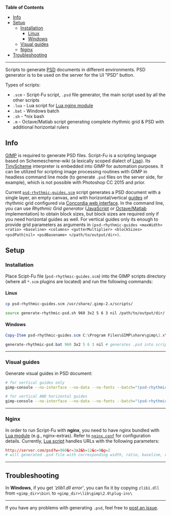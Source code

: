 **Table of Contents**

- [Info](#info)
- [Setup](#setup)
	- [Installation](#installation)
		- [Linux](#linux)
		- [Windows](#windows)
	- [Visual guides](#visual-guides)
	- [Nginx](#nginx)
- [Troubleshooting](#troubleshooting)

---

Scripts to generate [PSD][psd-spec] documents in different environments. PSD generator is to be used on the server for the UI "PSD" button.

Types of scripts:
 - `.scm` - Script-Fu script, `.psd` file generator, the main script used by all the other scripts
 - `.lua` - Lua script for [Lua nginx module][nginx-lua]
 - `.bat` - Windows batch
 - `.sh`  - *nix bash
 - `.m`   - Octave/Matlab script generating complete rhythmic grid & PSD with additional horizontal rulers

## Info

[GIMP][gimp-home] is required to generate PSD files. Script-Fu is a scripting language based on Schemescheme-wiki (a lexically scoped dialect of [Lisp][lisp-wiki]). Its [TinyScheme][tiny-home] interpreter is embedded into GIMP for automation purposes. It can be utilized for scripting image processing routines with GIMP in headless command line mode (to generate `.psd` files on the server side, for example), which is not possible with Photoshop CC 2015 and prior.

Current [`psd-rhythmic-guides.scm`][scriptfu-script] script generates a PSD document with a single layer, an empty canvas, and with horizontal/vertical [guides][gimp-guides] of rhythmic grid configured via [Concordia web interface][Concordia Grid]. In the command line, you can use *Rhythmic Grid generator* ([JavaScript][grid-js] or [Octave/Matlab][grids-matlab] implementation) to obtain block sizes, but block sizes are required only if you need horizontal guides as well. For vertical guides only its enough to provide grid parameters as arguments in `(psd-rhythmic-guides <maxWidth> <ratio> <baseline> <columns> <gutterMultiplier> <blockSizes> <psdPath|nil> <psdBasename> </path/to/output/dir>)`.

## Setup

### Installation
Place Scipt-Fu file (`psd-rhythmic-guides.scm`) into the GIMP scripts directory (where all `*.scm` plugins are located) and run the following commands:

#### Linux

```sh
cp psd-rhythmic-guides.scm /usr/share/.gimp-2.x/scripts/

source generate-rhythmic-psd.sh 960 3x2 5 6 3 nil /path/to/output/dir/ filename.psd
```

#### Windows


```powershell
Copy-Item psd-rhythmic-guides.scm C:\Program Files\GIMP\share\gimp\2.x\scripts\

generate-rhythmic-psd.bat 960 3x2 5 6 3 nil # generates .psd into script's dir

```
---
### Visual guides

Generate visual guides in PSD document:
```sh
# for vertical guides only
gimp-console --no-interface --no-data --no-fonts --batch="(psd-rhythmic-guides 960 '(1 1) 10 9 1 nil \"/path/to/output/dir/\" \"psdname.psd\")" --batch="(gimp-quit 0)"

# for vertical AND horizontal guides
gimp-console --no-interface --no-data --no-fonts --batch="(psd-rhythmic-guides 960 '(1 1) 10 9 1 '((45 30) (40 60) (80 90)) \"/path/to/output/dir/\" "\psdname.psd\")" --batch="(gimp-quit 0)"
```
---

### Nginx

In order to run Script-Fu with __nginx__, you need to have nginx bundled with [Lua module][nginx-lua] (e.g., nginx-extras). Refer to [`nginx.conf`][nginx-conf] for configuration details. Currently, [Lua script][lua-script] handles URLs with the following parameters:

```conf
http://server.com/psd?w=960&r=3x2&b=12&c=9&g=2
# will generated .psd file with corresponding width, ratio, baseline, columns, gutter
```
---

## Troubleshooting

In __Windows__, if you get *'zlib1.dll error'*, you can fix it by copying `zlib1.dll` from `<gimp_dir>\bin\` to `<gimp_dir>\lib\gimp\2.0\plug-ins\`

----

If you have any problems with generating `.psd`, feel free to [post an issue](https://github.com/nazikus/rhythmic-grids/issues/new?title=Issue%20with%20generating%20PSD).

[psd-spec]: https://www.adobe.com/devnet-apps/photoshop/fileformatashtml/ "PSD File Format Specification"
[Concordia Grid]: http://www.concordiagrid.com/ "Rhythmic grids"
[nginx-lua]: https://github.com/openresty/lua-nginx-module "Nginx Lua module"
[gimp-home]: https://www.gimp.org/ "Gimp Home"
[gimp-guides]: https://docs.gimp.org/2.6/en/gimp-concepts-image-guides.html "Gimp Docs"
[scheme-wiki]: https://en.wikipedia.org/wiki/Scheme_%28programming_language%29 "Wikipedia"
[lisp-wiki]: https://www.wikiwand.com/en/Lisp_(programming_language) "Wikipedia"
[tiny-home]: http://tinyscheme.sourceforge.net/ "TinyScheme SourceForge"
[scriptfu-script]: https://github.com/nazikus/rhythmic-grids/blob/master/Script-Fu/psd-rhythmic-guides.scm "psd-rhythmic-guides.scm"
[lua-script]: https://github.com/nazikus/rhythmic-grids/blob/master/Script-Fu/generate-rhythmic-psd.lua "generate-rhythmic-psd.lua"
[grid-js]: https://github.com/nazikus/rhythmic-grids/blob/master/JavaScript/RhythmicGridGenerator.js "RhythmicGridGenerator.js"
[grids-matlab]: https://github.com/nazikus/rhythmic-grids/blob/master/Matlab/GenerateRhythmicGrid.m "GenerateRhythmicGrid.m"
[nginx-conf]: https://github.com/nazikus/rhythmic-grids/blob/master/Script-Fu/nginx.conf "nginx.conf"

